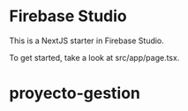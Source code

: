 # Firebase Studio

This is a NextJS starter in Firebase Studio.

To get started, take a look at src/app/page.tsx.
# proyecto-gestion
